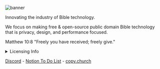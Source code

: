 ![banner](https://github.com/user-attachments/assets/b7e275a7-ee86-41a5-8e9b-6d5e72de641c)

Innovating the industry of Bible technology.

We focus on making free & open-source public domain Bible technology that is privacy, design, and performance focused.

Matthew 10:8 "Freely you have received; freely give."

<details>
  <summary>Licensing Info</summary>
   <br>
  All of Bibleio's projects are licensed under the <a href="https://choosealicense.com/licenses/mit-0/">MIT No Attribution</a> license. You can copy, translate, modify, and distribute this resource, without restriction, and without     needing to ask permission. Why? For the sake of the gospel (Matt 10:8). <br> <br>
  
  Check out why you should do the same by clicking this: <br> <br>

  [<img src="https://copy.church/badges/lcc_alt_pde.png" alt="Freely given, no conditions!" width="300"/>](https://copy.church/explain/importance/)
</details>

[Discord](https://discord.gg/7eVCyQ5GGb) - [Notion To Do List](https://cat-skate-e91.notion.site/Tasks-102aafe2ea3c8158b203e996e06c9aa7) - [copy.church](https://copy.church)
